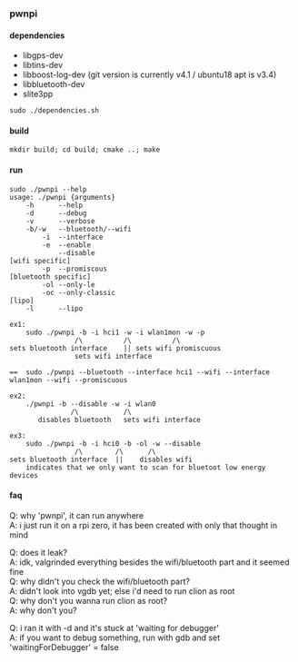 ### pwnpi

#### dependencies
- libgps-dev
- libtins-dev
- libboost-log-dev (git version is currently v4.1 / ubuntu18 apt is v3.4)
- libbluetooth-dev
- slite3pp

```
sudo ./dependencies.sh
```

#### build

```
mkdir build; cd build; cmake ..; make
```

#### run

```
sudo ./pwnpi --help
usage: ./pwnpi {arguments}
	-h      --help
	-d      --debug
	-v      --verbose
	-b/-w	--bluetooth/--wifi
		-i	--interface
		-e  --enable
		    --disable
[wifi specific]
		-p	--promiscous
[bluetooth specific]
        -ol --only-le
        -oc --only-classic
[lipo]
	-l      --lipo

ex1:
    sudo ./pwnpi -b -i hci1 -w -i wlan1mon -w -p
                /\          /\          /\
sets bluetooth interface    || sets wifi promiscuous
                sets wifi interface
                
==  sudo ./pwnpi --bluetooth --interface hci1 --wifi --interface wlan1mon --wifi --promiscuous 

ex2:
    ./pwnpi -b --disable -w -i wlan0
               /\           /\
       disables bluetooth   sets wifi interface

ex3:
    sudo ./pwnpi -b -i hci0 -b -ol -w --disable
                /\        /\      /\
sets bluetooth interface  ||    disables wifi
    indicates that we only want to scan for bluetoot low energy devices
```

#### faq

Q: why 'pwnpi', it can run anywhere<br>
A: i just run it on a rpi zero, it has been created with only that thought in mind<br>

Q: does it leak?<br>
A: idk, valgrinded everything besides the wifi/bluetooth part and it seemed fine<br>
Q: why didn't you check the wifi/bluetooth part?<br>
A: didn't look into vgdb yet; else i'd need to run clion as root<br>
Q: why don't you wanna run clion as root?<br>
A: why don't you?<br>

Q: i ran it with -d and it's stuck at 'waiting for debugger'<br>
A: if you want to debug something, run with gdb and set 'waitingForDebugger' = false<br>